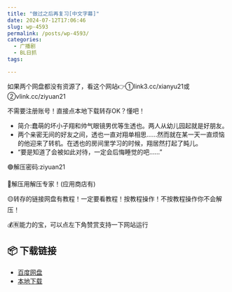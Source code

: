 ```yaml
---
title: "做过之后再复习[中文字幕]"
date: 2024-07-12T17:06:46
slug: wp-4593
permalink: /posts/wp-4593/
categories:
  - 广播剧
  - BL日抓
tags:

---
```


如果两个网盘都没有资源了，看这个网站👉①link3.cc/xianyu21或②vlink.cc/ziyuan21

不需要注册账号！直接点本地下载转存OK？懂吧！

*   简介:蠢萌的坏小子翔和帅气眼镜男优等生透也。两人从幼儿园起就是好朋友。
*   ​两个亲密无间的好友之间，透也一直对翔单相思……​然而就在某一天一直烦恼的他迎来了转机。​在透也的房间里学习的时候，翔居然打起了盹儿。
*   ​“要是知道了会被如此对待，一定会后悔睡觉的吧……”

🟢解压密码:ziyuan21

🔵解压用解压专家！(应用商店有)

🟡转存的链接网盘有教程！一定要看教程！按教程操作！不按教程操作你不会解压！

💰🈶能力的宝，可以点左下角赞赏支持一下网站运行

## 📦 下载链接
- [百度网盘](https://blziyuan21.com/pay-download/4593?key=a0f3aae4b1&down_id=0)
- [本地下载](https://blziyuan21.com/pay-download/4593?key=a0f3aae4b1&down_id=1)

